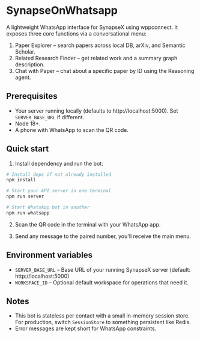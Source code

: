 # SynapseOnWhatsapp

A lightweight WhatsApp interface for SynapseX using wppconnect. It exposes three core functions via a conversational menu:

1. Paper Explorer – search papers across local DB, arXiv, and Semantic Scholar.
2. Related Research Finder – get related work and a summary graph description.
3. Chat with Paper – chat about a specific paper by ID using the Reasoning agent.

## Prerequisites
- Your server running locally (defaults to http://localhost:5000). Set `SERVER_BASE_URL` if different.
- Node 18+.
- A phone with WhatsApp to scan the QR code.

## Quick start

1. Install dependency and run the bot:

```bash
# Install deps if not already installed
npm install

# Start your API server in one terminal
npm run server

# Start WhatsApp bot in another
npm run whatsapp
```

2. Scan the QR code in the terminal with your WhatsApp app.

3. Send any message to the paired number, you'll receive the main menu.

## Environment variables
- `SERVER_BASE_URL` – Base URL of your running SynapseX server (default: http://localhost:5000)
- `WORKSPACE_ID` – Optional default workspace for operations that need it.

## Notes
- This bot is stateless per contact with a small in-memory session store. For production, switch `SessionStore` to something persistent like Redis.
- Error messages are kept short for WhatsApp constraints.
